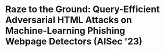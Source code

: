 # Raze to the Ground: Query-Efficient Adversarial HTML Attacks on Machine-Learning Phishing Webpage Detectors (AISec '23)
